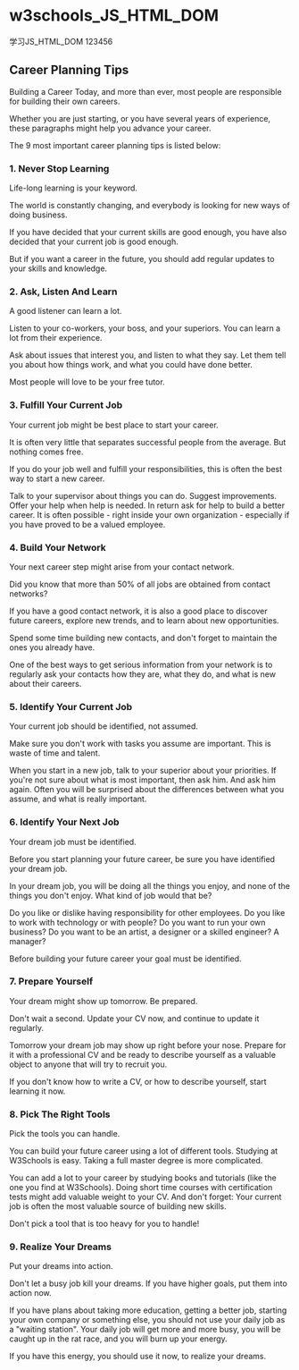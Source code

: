 ﻿# w3schools_JS_HTML_DOM

学习JS_HTML_DOM
123456

## Career Planning Tips
Building a Career
Today, and more than ever, most people are responsible for building their own careers.

Whether you are just starting, or you have several years of experience, these paragraphs might help you advance your career.

The 9 most important career planning tips is listed below:

### 1. Never Stop Learning
Life-long learning is your keyword.

The world is constantly changing, and everybody is looking for new ways of doing business.

If you have decided that your current skills are good enough, you have also decided that your current job is good enough.

But if you want a career in the future, you should add regular updates to your skills and knowledge.

### 2. Ask, Listen And Learn
A good listener can learn a lot.

Listen to your co-workers, your boss, and your superiors. You can learn a lot from their experience.

Ask about issues that interest you, and listen to what they say. Let them tell you about how things work, and what you could have done better.

Most people will love to be your free tutor.

### 3. Fulfill Your Current Job
Your current job might be best place to start your career.

It is often very little that separates successful people from the average. But nothing comes free.

If you do your job well and fulfill your responsibilities, this is often the best way to start a new career.

Talk to your supervisor about things you can do. Suggest improvements. Offer your help when help is needed. In return ask for help to build a better career. It is often possible - right inside your own organization - especially if you have proved to be a valued employee.

### 4. Build Your Network
Your next career step might arise from your contact network.

Did you know that more than 50% of all jobs are obtained from contact networks?

If you have a good contact network, it is also a good place to discover future careers, explore new trends, and to learn about new opportunities.

Spend some time building new contacts, and don't forget to maintain the ones you already have.

One of the best ways to get serious information from your network is to regularly ask your contacts how they are, what they do, and what is new about their careers.

### 5. Identify Your Current Job
Your current job should be identified, not assumed.

Make sure you don't work with tasks you assume are important. This is waste of time and talent.

When you start in a new job, talk to your superior about your priorities. If you're not sure about what is most important, then ask him. And ask him again. Often you will be surprised about the differences between what you assume, and what is really important.

### 6. Identify Your Next Job
Your dream job must be identified.

Before you start planning your future career, be sure you have identified your dream job.

In your dream job, you will be doing all the things you enjoy, and none of the things you don't enjoy. What kind of job would that be?

Do you like or dislike having responsibility for other employees. Do you like to work with technology or with people? Do you want to run your own business? Do you want to be an artist, a designer or a skilled engineer? A manager?

Before building your future career your goal must be identified.

### 7. Prepare Yourself
Your dream might show up tomorrow. Be prepared.

Don't wait a second. Update your CV now, and continue to update it regularly.

Tomorrow your dream job may show up right before your nose. Prepare for it with a professional CV and be ready to describe yourself as a valuable object to anyone that will try to recruit you.

If you don't know how to write a CV, or how to describe yourself, start learning it now.

### 8. Pick The Right Tools
Pick the tools you can handle.

You can build your future career using a lot of different tools. Studying at W3Schools is easy. Taking a full master degree is more complicated.

You can add a lot to your career by studying books and tutorials (like the one you find at W3Schools). Doing short time courses with certification tests might add valuable weight to your CV. And don't forget: Your current job is often the most valuable source of building new skills.

Don't pick a tool that is too heavy for you to handle!  

### 9. Realize Your Dreams
Put your dreams into action.

Don't let a busy job kill your dreams. If you have higher goals, put them into action now.

If you have plans about taking more education, getting a better job, starting your own company or something else, you should not use your daily job as a "waiting station". Your daily job will get more and more busy, you will be caught up in the rat race, and you will burn up your energy.

If you have this energy, you should use it now, to realize your dreams.

